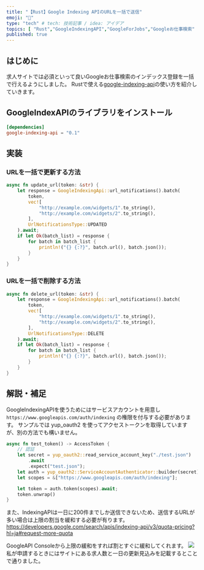 ```yaml
---
title: "【Rust】Google Indexing APIのURLを一括で送信"
emoji: "🦀"
type: "tech" # tech: 技術記事 / idea: アイデア
topics: [ "Rust","GoogleIndexingAPI","GoogleForJobs","Googleお仕事検索" ]
published: true
---
```


## はじめに

求人サイトでは必須といって良いGoogleお仕事検索のインデックス登録を一括で行えるようにしました。
Rustで使える[google-indexing-api](https://crates.io/crates/google-indexing-api)の使い方を紹介していきます。

## GoogleIndexAPIのライブラリをインストール

```toml
[dependencies]
google-indexing-api = "0.1"  
```

## 実装

### URLを一括で更新する方法

```rust
async fn update_url(token: &str) {
    let response = GoogleIndexingApi::url_notifications().batch(
        token,
        vec![
            "http://example.com/widgets/1".to_string(),
            "http://example.com/widgets/2".to_string(),
        ],
        UrlNotificationsType::UPDATED
    ).await;
    if let Ok(batch_list) = response {
        for batch in batch_list {
            println!("{} {:?}", batch.url(), batch.json());
        }
    }
}
```

### URLを一括で削除する方法

```rust
async fn delete_url(token: &str) {
    let response = GoogleIndexingApi::url_notifications().batch(
        token,
        vec![
            "http://example.com/widgets/1".to_string(),
            "http://example.com/widgets/2".to_string(),
        ],
        UrlNotificationsType::DELETE
    ).await;
    if let Ok(batch_list) = response {
        for batch in batch_list {
            println!("{} {:?}", batch.url(), batch.json());
        }
    }
}
```

## 解説・補足

GoogleIndexingAPIを使うためにはサービスアカウントを用意し `https://www.googleapis.com/auth/indexing` の権限を付与する必要があります。
サンプルでは yup_oauth2 を使ってアクセストークンを取得していますが、別の方法でも構いません。

```rust
async fn test_token() -> AccessToken {
    // 認証
    let secret = yup_oauth2::read_service_account_key("./test.json")
        .await
        .expect("test.json");
    let auth = yup_oauth2::ServiceAccountAuthenticator::builder(secret).build().await.unwrap();
    let scopes = &["https://www.googleapis.com/auth/indexing"];

    let token = auth.token(scopes).await;
    token.unwrap()
}
```

また、IndexingAPIは一日に200件までしか送信できないため、送信するURLが多い場合は上限の割当を緩和する必要が有ります。
https://developers.google.com/search/apis/indexing-api/v3/quota-pricing?hl=ja#request-more-quota

GoogleAPI Consoleから上限の緩和をすれば割とすぐに緩和してくれます。
![](https://storage.googleapis.com/zenn-user-upload/222603de2260-20230914.png)
私が申請するときにはサイトにある求人数と一日の更新見込みを記載するとことで通りました。